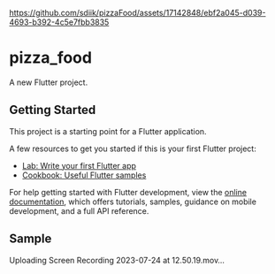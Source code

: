 
https://github.com/sdiik/pizzaFood/assets/17142848/ebf2a045-d039-4693-b392-4c5e7fbb3835
# pizza_food

A new Flutter project.

## Getting Started

This project is a starting point for a Flutter application.

A few resources to get you started if this is your first Flutter project:

- [Lab: Write your first Flutter app](https://docs.flutter.dev/get-started/codelab)
- [Cookbook: Useful Flutter samples](https://docs.flutter.dev/cookbook)

For help getting started with Flutter development, view the
[online documentation](https://docs.flutter.dev/), which offers tutorials,
samples, guidance on mobile development, and a full API reference.

## Sample

Uploading Screen Recording 2023-07-24 at 12.50.19.mov…

